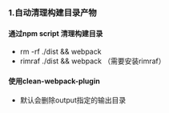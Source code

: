 ### 1.自动清理构建目录产物

#### 通过npm script 清理构建目录

- rm -rf ./dist && webpack
- rimraf ./dist && webpack （需要安装rimraf）

#### 使用clean-webpack-plugin

- 默认会删除output指定的输出目录

